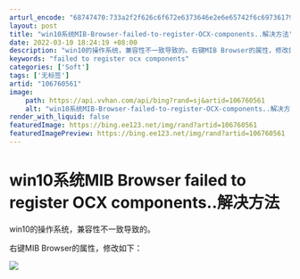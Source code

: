```yaml
---
arturl_encode: "68747470:733a2f2f626c6f672e6373646e2e6e65742f6c69736179682f:61727469636c652f64657461696c732f313036373630353631"
layout: post
title: "win10系统MIB-Browser-failed-to-register-OCX-components..解决方法"
date: 2022-03-10 18:24:19 +08:00
description: "win10的操作系统，兼容性不一致导致的。右键MIB Browser的属性，修改如下：_failed"
keywords: "failed to register ocx components"
categories: ['Soft']
tags: ['无标签']
artid: "106760561"
image:
    path: https://api.vvhan.com/api/bing?rand=sj&artid=106760561
    alt: "win10系统MIB-Browser-failed-to-register-OCX-components..解决方法"
render_with_liquid: false
featuredImage: https://bing.ee123.net/img/rand?artid=106760561
featuredImagePreview: https://bing.ee123.net/img/rand?artid=106760561
---
```


# win10系统MIB Browser failed to register OCX components..解决方法

win10的操作系统，兼容性不一致导致的。

右键MIB Browser的属性，修改如下：

![](https://i-blog.csdnimg.cn/blog_migrate/f3383a9bb39e6a81a590e3e42231d3e7.png)